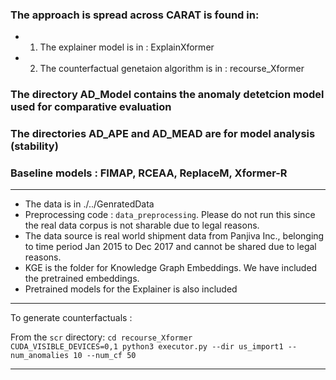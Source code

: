 ### The approach is spread across CARAT is found in:
- 1. The explainer model is in : ExplainXformer
- 2. The counterfactual genetaion algorithm is in : recourse_Xformer

### The directory AD_Model contains the anomaly detetcion model used for comparative evaluation     

### The directories AD_APE and AD_MEAD are for model analysis (stability)

### Baseline models : FIMAP, RCEAA, ReplaceM, Xformer-R

----------------------------------------


- The data is in ./../GenratedData
- Preprocessing code : `data_preprocessing`. Please do not run this since the real data corpus is not sharable due to legal reasons.    
- The data source is real world shipment data from Panjiva Inc., belonging to time period Jan 2015 to Dec 2017 and cannot be shared due to legal reasons.  
- KGE is the folder for Knowledge Graph Embeddings. We have included the pretrained embeddings.
- Pretrained models for the Explainer is also included
----------------------------------------

To generate counterfactuals :

From the `scr` directory:
`cd recourse_Xformer`       
`CUDA_VISIBLE_DEVICES=0,1 python3 executor.py --dir us_import1 --num_anomalies 10 --num_cf 50`

-----------------------------------------